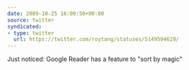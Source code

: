 ```yaml
---
date: 2009-10-25 16:09:50+00:00
source: twitter
syndicated:
- type: twitter
  url: https://twitter.com/roytang/statuses/5149594629/
---
```


Just noticed: Google Reader has a feature to "sort by magic"
